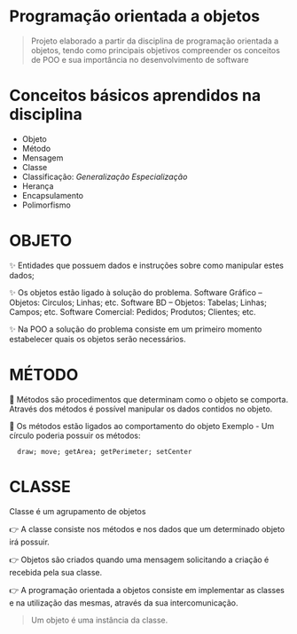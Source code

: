 # Programação orientada a objetos
>Projeto elaborado a partir da disciplina de programação orientada a objetos, tendo como principais objetivos compreender
os conceitos de POO e sua importância no desenvolvimento de software
# Conceitos básicos aprendidos na disciplina
- Objeto
- Método
- Mensagem
- Classe
- Classificação:
  _Generalização_
  _Especialização_
 - Herança
 - Encapsulamento
 - Polimorfismo
 
 # OBJETO
:sparkles: Entidades que possuem dados e instruções
sobre como manipular estes dados;

:sparkles: Os objetos estão ligado à solução do problema.
Software Gráfico – Objetos: Circulos; Linhas; etc.
Software BD – Objetos: Tabelas; Linhas; Campos; etc.
Software Comercial: Pedidos; Produtos; Clientes; etc.

:sparkles: Na POO a solução do problema consiste em um
primeiro momento estabelecer quais os objetos
serão necessários.

# MÉTODO

:thought_balloon: Métodos são procedimentos que determinam
como o objeto se comporta. Através dos
métodos é possível manipular os dados contidos
no objeto.

:thought_balloon: Os métodos estão ligados ao comportamento do
objeto
Exemplo - Um círculo poderia possuir os
métodos:


      draw; move; getArea; getPerimeter; setCenter

# CLASSE

Classe é um agrupamento de objetos

:point_right: A classe consiste nos métodos e nos dados que um determinado objeto irá possuir.

:point_right: Objetos são criados quando uma mensagem solicitando a criação é recebida pela sua classe.

:point_right: A programação orientada a objetos consiste em implementar as classes e na utilização das
mesmas, através da sua intercomunicação.

>Um objeto é uma instância da classe.
